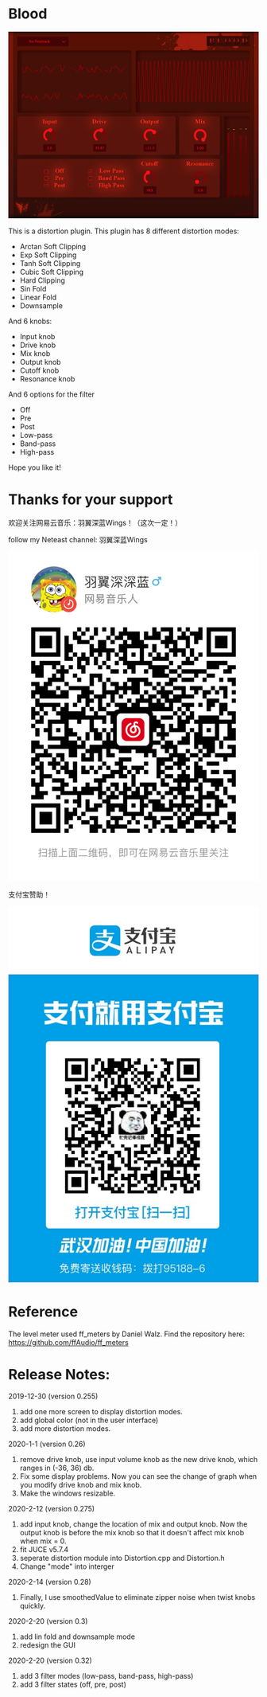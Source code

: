 # Blood
![Alt text](Blood.png?raw=true "Title")

 This is a distortion plugin.
 This plugin has 8 different distortion modes:
 - Arctan Soft Clipping
 - Exp Soft Clipping
 - Tanh Soft Clipping
 - Cubic Soft Clipping
 - Hard Clipping
 - Sin Fold
 - Linear Fold
 - Downsample
 
 
 And 6 knobs:
 - Input knob
 - Drive knob
 - Mix knob
 - Output knob
 - Cutoff knob
 - Resonance knob
 
 
 And 6 options for the filter
 - Off
 - Pre
 - Post
 - Low-pass
 - Band-pass
 - High-pass
 
 
Hope you like it!

# Thanks for your support
欢迎关注网易云音乐：羽翼深蓝Wings！（这次一定！）

follow my Neteast channel: 羽翼深蓝Wings

![image](neteast.jpg)

支付宝赞助！

![image](alipay.JPG)

# Reference
The level meter used ff_meters by Daniel Walz.
Find the repository here: https://github.com/ffAudio/ff_meters

# Release Notes:

2019-12-30 (version 0.255)
1. add one more screen to display distortion modes.
2. add global color (not in the user interface)
3. add more distortion modes.

2020-1-1 (version 0.26)
1. remove drive knob, use input volume knob as the new drive knob, which ranges in (-36, 36) db.
2. Fix some display problems. Now you can see the change of graph when you modify drive knob and mix knob.
3. Make the windows resizable.

2020-2-12 (version 0.275)
1. add input knob, change the location of mix and output knob. Now the output knob is before the mix knob so that it doesn't affect mix knob when mix = 0.
2. fit JUCE v5.7.4
3. seperate distortion module into Distortion.cpp and Distortion.h
4. Change "mode" into interger

2020-2-14 (version 0.28)
1. Finally, I use smoothedValue to eliminate zipper noise when twist knobs quickly.

2020-2-20 (version 0.3)
1. add lin fold and downsample mode
2. redesign the GUI

2020-2-20 (version 0.32)
1. add 3 filter modes (low-pass, band-pass, high-pass)
2. add 3 filter states (off, pre, post)
